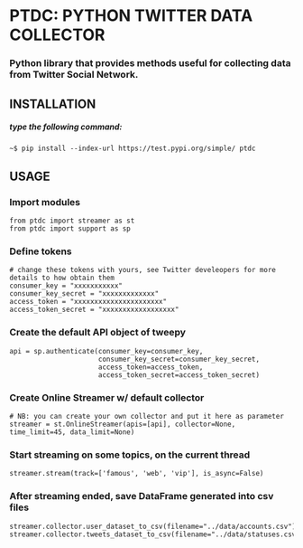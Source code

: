 # PTDC: PYTHON TWITTER DATA COLLECTOR

### Python library that provides methods useful for collecting data from Twitter Social Network.

## INSTALLATION
##### type the following command:
    ~$ pip install --index-url https://test.pypi.org/simple/ ptdc

## USAGE
### Import modules
    from ptdc import streamer as st
    from ptdc import support as sp
   
### Define tokens
    # change these tokens with yours, see Twitter develeopers for more details to how obtain them
    consumer_key = "xxxxxxxxxxx"
    consumer_key_secret = "xxxxxxxxxxxxx"
    access_token = "xxxxxxxxxxxxxxxxxxxxxx"
    access_token_secret = "xxxxxxxxxxxxxxxxxx"
    
### Create the default API object of tweepy
    api = sp.authenticate(consumer_key=consumer_key,
                          consumer_key_secret=consumer_key_secret,
                          access_token=access_token,
                          access_token_secret=access_token_secret)

### Create Online Streamer w/ default collector
    # NB: you can create your own collector and put it here as parameter
    streamer = st.OnlineStreamer(apis=[api], collector=None, time_limit=45, data_limit=None)

### Start streaming on some topics, on the current thread
    streamer.stream(track=['famous', 'web', 'vip'], is_async=False)

### After streaming ended, save DataFrame generated into csv files
    streamer.collector.user_dataset_to_csv(filename="../data/accounts.csv")
    streamer.collector.tweets_dataset_to_csv(filename="../data/statuses.csv")
